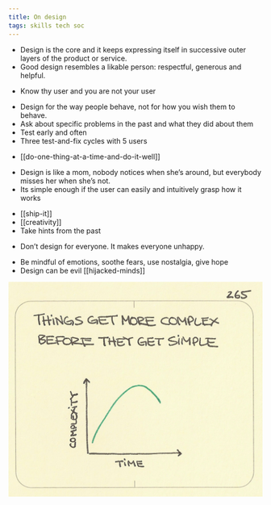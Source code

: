 ```yaml
---
title: On design
tags: skills tech soc
---
```


- Design is the core and it keeps expressing itself in successive outer layers of the product or service.
- Good design resembles a likable person: respectful, generous and helpful.

* Know thy user and you are not your user

- Design for the way people behave, not for how you wish them to behave.
- Ask about specific problems in the past and what they did about them
- Test early and often
- Three test-and-fix cycles with 5 users

* [[do-one-thing-at-a-time-and-do-it-well]]

- Design is like a mom, nobody notices when she’s around, but everybody misses her when she’s not.
- Its simple enough if the user can easily and intuitively grasp how it works

* [[ship-it]]
* [[creativity]]
* Take hints from the past

- Don’t design for everyone. It makes everyone unhappy.

* Be mindful of emotions, soothe fears, use nostalgia, give hope
* Design can be evil [[hijacked-minds]]

![](/assets/static/img/complex-before-simple.jpeg)
